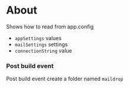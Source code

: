 ﻿# About

Shows how to read from app.config

- `appSettings` values
- `mailSettings` settings
- `connectionString` value

### Post build event

Post build event create a folder named `maildrop`
